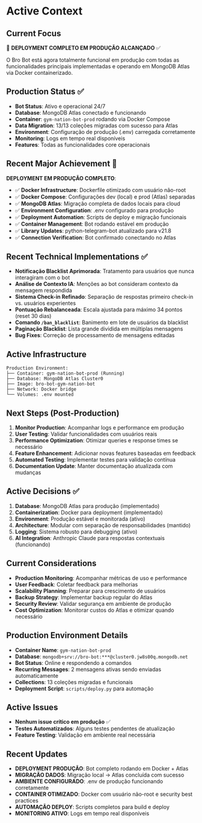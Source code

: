 # Active Context

## Current Focus
🎯 **DEPLOYMENT COMPLETO EM PRODUÇÃO ALCANÇADO** ✅

O Bro Bot está agora totalmente funcional em produção com todas as funcionalidades principais implementadas e operando em MongoDB Atlas via Docker containerizado.

## Production Status ✅
- **Bot Status**: Ativo e operacional 24/7
- **Database**: MongoDB Atlas conectado e funcionando
- **Container**: `gym-nation-bot-prod` rodando via Docker Compose
- **Data Migration**: 13/13 coleções migradas com sucesso para Atlas
- **Environment**: Configuração de produção (.env) carregada corretamente
- **Monitoring**: Logs em tempo real disponíveis
- **Features**: Todas as funcionalidades core operacionais

## Recent Major Achievement 🚀
**DEPLOYMENT EM PRODUÇÃO COMPLETO**:
- ✅ **Docker Infrastructure**: Dockerfile otimizado com usuário não-root
- ✅ **Docker Compose**: Configurações dev (local) e prod (Atlas) separadas
- ✅ **MongoDB Atlas**: Migração completa de dados locais para cloud
- ✅ **Environment Configuration**: .env configurado para produção
- ✅ **Deployment Automation**: Scripts de deploy e migração funcionais
- ✅ **Container Management**: Bot rodando estável em produção
- ✅ **Library Updates**: python-telegram-bot atualizado para v21.8
- ✅ **Connection Verification**: Bot confirmado conectando no Atlas

## Recent Technical Implementations ✅
- **Notificação Blacklist Aprimorada**: Tratamento para usuários que nunca interagiram com o bot
- **Análise de Contexto IA**: Menções ao bot consideram contexto da mensagem respondida
- **Sistema Check-in Refinado**: Separação de respostas primeiro check-in vs. usuários experientes
- **Pontuação Rebalanceada**: Escala ajustada para máximo 34 pontos (reset 30 dias)
- **Comando `/ban_blacklist`**: Banimento em lote de usuários da blacklist
- **Paginação Blacklist**: Lista grande dividida em múltiplas mensagens
- **Bug Fixes**: Correção de processamento de mensagens editadas

## Active Infrastructure
```
Production Environment:
├── Container: gym-nation-bot-prod (Running)
├── Database: MongoDB Atlas Cluster0
├── Image: bro-bot-gym-nation-bot
├── Network: Docker bridge
└── Volumes: .env mounted
```

## Next Steps (Post-Production)
1. **Monitor Production**: Acompanhar logs e performance em produção
2. **User Testing**: Validar funcionalidades com usuários reais
3. **Performance Optimization**: Otimizar queries e response times se necessário
4. **Feature Enhancement**: Adicionar novas features baseadas em feedback
5. **Automated Testing**: Implementar testes para validação contínua
6. **Documentation Update**: Manter documentação atualizada com mudanças

## Active Decisions ✅
1. **Database**: MongoDB Atlas para produção (implementado)
2. **Containerization**: Docker para deployment (implementado)
3. **Environment**: Produção estável e monitorada (ativo)
4. **Architecture**: Modular com separação de responsabilidades (mantido)
5. **Logging**: Sistema robusto para debugging (ativo)
6. **AI Integration**: Anthropic Claude para respostas contextuais (funcionando)

## Current Considerations
- **Production Monitoring**: Acompanhar métricas de uso e performance
- **User Feedback**: Coletar feedback para melhorias
- **Scalability Planning**: Preparar para crescimento de usuários
- **Backup Strategy**: Implementar backup regular do Atlas
- **Security Review**: Validar segurança em ambiente de produção
- **Cost Optimization**: Monitorar custos do Atlas e otimizar quando necessário

## Production Environment Details
- **Container Name**: `gym-nation-bot-prod`
- **Database**: `mongodb+srv://bro-bot:***@cluster0.jw8s00q.mongodb.net`
- **Bot Status**: Online e respondendo a comandos
- **Recurring Messages**: 2 mensagens ativas sendo enviadas automaticamente
- **Collections**: 13 coleções migradas e funcionais
- **Deployment Script**: `scripts/deploy.py` para automação

## Active Issues
- **Nenhum issue crítico em produção** ✅
- **Testes Automatizados**: Alguns testes pendentes de atualização
- **Feature Testing**: Validação em ambiente real necessária

## Recent Updates
- **DEPLOYMENT PRODUÇÃO**: Bot completo rodando em Docker + Atlas
- **MIGRAÇÃO DADOS**: Migração local → Atlas concluída com sucesso
- **AMBIENTE CONFIGURADO**: .env de produção funcionando corretamente
- **CONTAINER OTIMIZADO**: Docker com usuário não-root e security best practices
- **AUTOMAÇÃO DEPLOY**: Scripts completos para build e deploy
- **MONITORING ATIVO**: Logs em tempo real disponíveis 